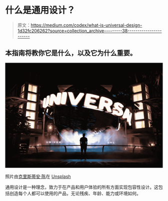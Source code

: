 # 什么是通用设计？

> 原文：<https://medium.com/codex/what-is-universal-design-1d32fc206262?source=collection_archive---------38----------------------->

## 本指南将教你它是什么，以及它为什么重要。

![](img/dfd3c9e36bfc93f787cb60ced62a05cd.png)

照片由[克里斯蒂安·陈](https://unsplash.com/@christianchen?utm_source=medium&utm_medium=referral)在 [Unsplash](https://unsplash.com?utm_source=medium&utm_medium=referral)

通用设计是一种理念，致力于在产品和用户体验的所有方面实现包容性设计。这包括创造每个人都可以使用的产品，无论残疾、年龄、能力或环境如何。